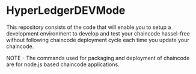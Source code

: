 # HyperLedgerDEVMode

This repository consists of the code that will enable you to setup a development environment to develop and test your chaincode hassel-free without following chaincode deployment cycle each time you update your chaincode.

NOTE - The commands used for packaging and deployment of chaincode are for node.js based chaincode applications.
